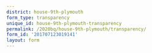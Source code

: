 ```yaml
---
district: house-9th-plymouth
form_type: transparency
unique_id: house-9th-plymouth-transparency
permalink: /2020bq/house-9th-plymouth/transparency/
form_id: '201707123019141'
layout: form
---
```

